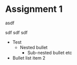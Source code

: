 # Assignment 1


asdf

sdf
sdf
sdf

* Test
  * Nested bullet
    * Sub-nested bullet etc
* Bullet list item 2
